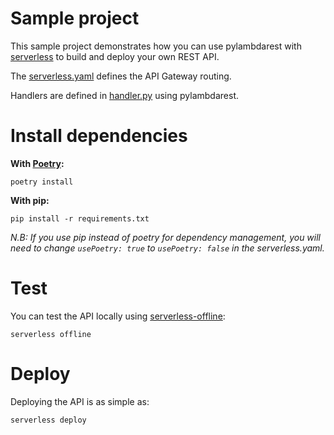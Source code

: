 # Sample project

This sample project demonstrates how you can use pylambdarest with [serverless](https://serverless.com/) to build and deploy your own REST API.

The [serverless.yaml](./serverless.yaml) defines the API Gateway routing.

Handlers are defined in [handler.py](./handler.py) using pylambdarest.

# Install dependencies

**With [Poetry](https://python-poetry.org/):**
```
poetry install
```

**With pip:**
```
pip install -r requirements.txt
```
*N.B: If you use pip instead of poetry for dependency management, you will need to change `usePoetry: true` to `usePoetry: false` in the serverless.yaml.*

# Test

You can test the API locally using [serverless-offline](https://github.com/dherault/serverless-offline):

```
serverless offline
```

# Deploy

Deploying the API is as simple as:

```
serverless deploy
```
